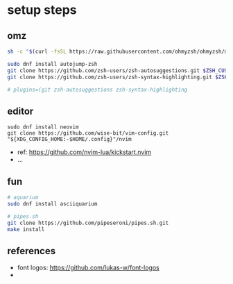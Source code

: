 # setup steps

## omz

```bash
sh -c "$(curl -fsSL https://raw.githubusercontent.com/ohmyzsh/ohmyzsh/master/tools/install.sh)"

sudo dnf install autojump-zsh
git clone https://github.com/zsh-users/zsh-autosuggestions.git $ZSH_CUSTOM/plugins/zsh-autosuggestions
git clone https://github.com/zsh-users/zsh-syntax-highlighting.git $ZSH_CUSTOM/plugins/zsh-syntax-highlighting

# plugins=(git zsh-autosuggestions zsh-syntax-highlighting
```


## editor

```
sudo dnf install neovim
git clone https://github.com/wise-bit/vim-config.git "${XDG_CONFIG_HOME:-$HOME/.config}"/nvim
```

- ref: https://github.com/nvim-lua/kickstart.nvim
- ...


## fun

```bash
# aquarium
sudo dnf install asciiquarium

# pipes.sh
git clone https://github.com/pipeseroni/pipes.sh.git
make install
```


## references

- font logos: https://github.com/lukas-w/font-logos
- 
